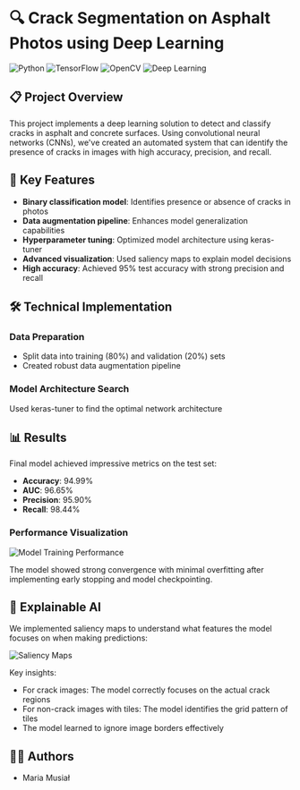 # 🔍 Crack Segmentation on Asphalt Photos using Deep Learning

![Python](https://img.shields.io/badge/Python-3.x-blue)
![TensorFlow](https://img.shields.io/badge/TensorFlow-2.x-orange)
![OpenCV](https://img.shields.io/badge/OpenCV-4.x-green)
![Deep Learning](https://img.shields.io/badge/Deep%20Learning-CNN-red)

## 📋 Project Overview

This project implements a deep learning solution to detect and classify cracks in asphalt and concrete surfaces. Using convolutional neural networks (CNNs), we've created an automated system that can identify the presence of cracks in images with high accuracy, precision, and recall.

## 🌟 Key Features

- **Binary classification model**: Identifies presence or absence of cracks in photos
- **Data augmentation pipeline**: Enhances model generalization capabilities
- **Hyperparameter tuning**: Optimized model architecture using keras-tuner
- **Advanced visualization**: Used saliency maps to explain model decisions
- **High accuracy**: Achieved 95% test accuracy with strong precision and recall

## 🛠️ Technical Implementation

### Data Preparation
- Split data into training (80%) and validation (20%) sets
- Created robust data augmentation pipeline 

### Model Architecture Search
Used keras-tuner to find the optimal network architecture


## 📊 Results

Final model achieved impressive metrics on the test set:

- **Accuracy**: 94.99%
- **AUC**: 96.65%
- **Precision**: 95.90%
- **Recall**: 98.44%

### Performance Visualization

![Model Training Performance]((https://github.com/Bialkasss/DeepLearning/blob/01fe8d7946514fb0e983681a0476a4eca1270232/Crack_segmentation/performance.png))

The model showed strong convergence with minimal overfitting after implementing early stopping and model checkpointing.


## 🔬 Explainable AI

We implemented saliency maps to understand what features the model focuses on when making predictions:

![Saliency Maps]((https://github.com/Bialkasss/DeepLearning/blob/01fe8d7946514fb0e983681a0476a4eca1270232/Crack_segmentation/output.png))

Key insights:
- For crack images: The model correctly focuses on the actual crack regions
- For non-crack images with tiles: The model identifies the grid pattern of tiles
- The model learned to ignore image borders effectively

## 👩‍💻 Authors

- Maria Musiał
